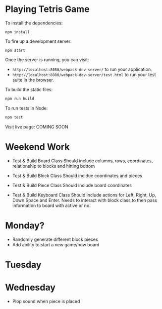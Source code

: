 # Playing Tetris Game 

To install the dependencies:

```
npm install
```

To fire up a development server:

```
npm start
```

Once the server is running, you can visit:

* `http://localhost:8080/webpack-dev-server/` to run your application.
* `http://localhost:8080/webpack-dev-server/test.html` to run your test suite in the browser.

To build the static files:

```js
npm run build
```


To run tests in Node:

```js
npm test
```

Visit live page:
COMING SOON

# Weekend Work

- Test & Build Board Class
  Should include columns, rows, coordinates, relationship to blocks and hitting bottom

- Test & Build Block Class
  Should incldue coordinates and pieces

- Test & Build Piece Class
  Should include board coordinates 

- Test & Build Keyboard Class
  Should include actions for Left, Right, Up, Down Space and Enter. Needs to interact with block class to then pass information to board with active or no.

# Monday? 

- Randomly generate different block pieces 
- Add ability to start a new game/new board 

# Tuesday 

# Wednesday
- Plop sound when piece is placed
